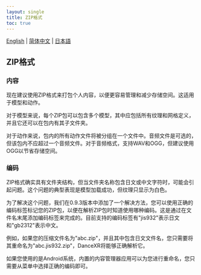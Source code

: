 ```yaml
---
layout: single
title: ZIP格式
toc: true
---
```

[English](/dancexr/features/zip_format) | [简体中文](/zh/dancexr/features/zip_format) | [日本語](/jp/dancexr/features/zip_format)


## ZIP格式

### 内容

现在建议使用ZIP格式来打包个人内容，以便更容易管理和减少存储空间。这适用于模型和动作。

对于模型来说，每个ZIP包可以包含多个模型，其中应包括所有纹理和网格定义，并且它还可以在包内有其子文件夹。

对于动作来说，包内的所有动作文件将被分组在一个文件中。音频文件是可选的，但该包内不应超过一个音频文件。对于音频格式，支持WAV和OGG，但建议使用OGG以节省存储空间。

### 编码

ZIP格式确实具有文件夹结构，但当文件夹名称包含日文或中文字符时，可能会引起问题。这个问题的典型表现是模型加载成功，但纹理只显示为白色。

为了解决这个问题，我们在0.9.3版本中添加了一个解决方法，您可以使用正确的编码标签标记您的ZIP包，以便在解析ZIP包时知道使用哪种编码。这是通过在文件名末尾添加编码标签来完成的。目前支持的编码标签有"jis932"表示日文和"gb2312"表示中文。

例如，如果您的压缩文件名为"abc.zip"，并且其中包含日文文件名，您只需要将其重命名为"abc.jis932.zip"，DanceXR将能够正确解析它。

如果您使用的是Android系统，内置的内容管理器应用可以为您进行重命名，您只需要从菜单中选择正确的编码即可。